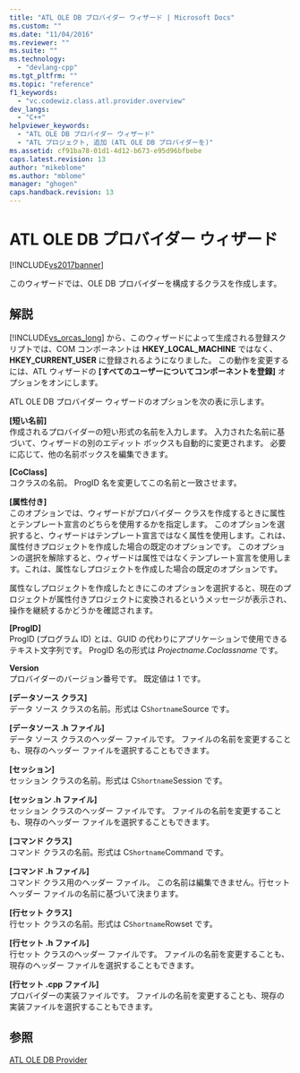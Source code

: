 ```yaml
---
title: "ATL OLE DB プロバイダー ウィザード | Microsoft Docs"
ms.custom: ""
ms.date: "11/04/2016"
ms.reviewer: ""
ms.suite: ""
ms.technology: 
  - "devlang-cpp"
ms.tgt_pltfrm: ""
ms.topic: "reference"
f1_keywords: 
  - "vc.codewiz.class.atl.provider.overview"
dev_langs: 
  - "C++"
helpviewer_keywords: 
  - "ATL OLE DB プロバイダー ウィザード"
  - "ATL プロジェクト, 追加 (ATL OLE DB プロバイダーを)"
ms.assetid: cf91ba78-01d1-4d12-b673-e95d96bfbebe
caps.latest.revision: 13
author: "mikeblome"
ms.author: "mblome"
manager: "ghogen"
caps.handback.revision: 13
---
```

# ATL OLE DB プロバイダー ウィザード
[!INCLUDE[vs2017banner](../../assembler/inline/includes/vs2017banner.md)]

このウィザードでは、OLE DB プロバイダーを構成するクラスを作成します。  
  
## 解説  
 [!INCLUDE[vs_orcas_long](../../atl/reference/includes/vs_orcas_long_md.md)] から、このウィザードによって生成される登録スクリプトでは、COM コンポーネントは **HKEY\_LOCAL\_MACHINE** ではなく、**HKEY\_CURRENT\_USER** に登録されるようになりました。  この動作を変更するには、ATL ウィザードの **\[すべてのユーザーについてコンポーネントを登録\]** オプションをオンにします。  
  
 ATL OLE DB プロバイダー ウィザードのオプションを次の表に示します。  
  
 **\[短い名前\]**  
 作成されるプロバイダーの短い形式の名前を入力します。  入力された名前に基づいて、ウィザードの別のエディット ボックスも自動的に変更されます。  必要に応じて、他の名前ボックスを編集できます。  
  
 **\[CoClass\]**  
 コクラスの名前。  ProgID 名を変更してこの名前と一致させます。  
  
 **\[属性付き\]**  
 このオプションでは、ウィザードがプロバイダー クラスを作成するときに属性とテンプレート宣言のどちらを使用するかを指定します。  このオプションを選択すると、ウィザードはテンプレート宣言ではなく属性を使用します。これは、属性付きプロジェクトを作成した場合の既定のオプションです。  このオプションの選択を解除すると、ウィザードは属性ではなくテンプレート宣言を使用します。これは、属性なしプロジェクトを作成した場合の既定のオプションです。  
  
 属性なしプロジェクトを作成したときにこのオプションを選択すると、現在のプロジェクトが属性付きプロジェクトに変換されるというメッセージが表示され、操作を継続するかどうかを確認されます。  
  
 **\[ProgID\]**  
 ProgID \(プログラム ID\) とは、GUID の代わりにアプリケーションで使用できるテキスト文字列です。  ProgID 名の形式は *Projectname*.*Coclassname* です。  
  
 **Version**  
 プロバイダーのバージョン番号です。  既定値は 1 です。  
  
 **\[データソース クラス\]**  
 データ ソース クラスの名前。形式は C`Shortname`Source です。  
  
 **\[データソース .h ファイル\]**  
 データ ソース クラスのヘッダー ファイルです。  ファイルの名前を変更することも、現存のヘッダー ファイルを選択することもできます。  
  
 **\[セッション\]**  
 セッション クラスの名前。形式は C`Shortname`Session です。  
  
 **\[セッション .h ファイル\]**  
 セッション クラスのヘッダー ファイルです。  ファイルの名前を変更することも、現存のヘッダー ファイルを選択することもできます。  
  
 **\[コマンド クラス\]**  
 コマンド クラスの名前。形式は C`Shortname`Command です。  
  
 **\[コマンド .h ファイル\]**  
 コマンド クラス用のヘッダー ファイル。  この名前は編集できません。行セット ヘッダー ファイルの名前に基づいて決まります。  
  
 **\[行セット クラス\]**  
 行セット クラスの名前。形式は C`Shortname`Rowset です。  
  
 **\[行セット .h ファイル\]**  
 行セット クラスのヘッダー ファイルです。  ファイルの名前を変更することも、現存のヘッダー ファイルを選択することもできます。  
  
 **\[行セット .cpp ファイル\]**  
 プロバイダーの実装ファイルです。  ファイルの名前を変更することも、現存の実装ファイルを選択することもできます。  
  
## 参照  
 [ATL OLE DB Provider](../../atl/reference/adding-an-atl-ole-db-provider.md)